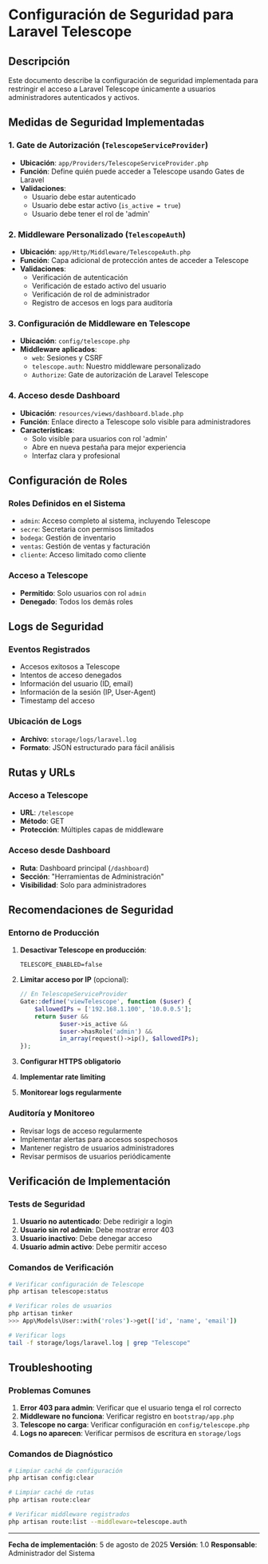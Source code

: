 # Configuración de Seguridad para Laravel Telescope

## Descripción
Este documento describe la configuración de seguridad implementada para restringir el acceso a Laravel Telescope únicamente a usuarios administradores autenticados y activos.

## Medidas de Seguridad Implementadas

### 1. Gate de Autorización (`TelescopeServiceProvider`)
- **Ubicación**: `app/Providers/TelescopeServiceProvider.php`
- **Función**: Define quién puede acceder a Telescope usando Gates de Laravel
- **Validaciones**:
  - Usuario debe estar autenticado
  - Usuario debe estar activo (`is_active = true`)
  - Usuario debe tener el rol de 'admin'

### 2. Middleware Personalizado (`TelescopeAuth`)
- **Ubicación**: `app/Http/Middleware/TelescopeAuth.php`
- **Función**: Capa adicional de protección antes de acceder a Telescope
- **Validaciones**:
  - Verificación de autenticación
  - Verificación de estado activo del usuario
  - Verificación de rol de administrador
  - Registro de accesos en logs para auditoría

### 3. Configuración de Middleware en Telescope
- **Ubicación**: `config/telescope.php`
- **Middleware aplicados**:
  - `web`: Sesiones y CSRF
  - `telescope.auth`: Nuestro middleware personalizado
  - `Authorize`: Gate de autorización de Laravel Telescope

### 4. Acceso desde Dashboard
- **Ubicación**: `resources/views/dashboard.blade.php`
- **Función**: Enlace directo a Telescope solo visible para administradores
- **Características**:
  - Solo visible para usuarios con rol 'admin'
  - Abre en nueva pestaña para mejor experiencia
  - Interfaz clara y profesional

## Configuración de Roles

### Roles Definidos en el Sistema
- `admin`: Acceso completo al sistema, incluyendo Telescope
- `secre`: Secretaria con permisos limitados
- `bodega`: Gestión de inventario
- `ventas`: Gestión de ventas y facturación
- `cliente`: Acceso limitado como cliente

### Acceso a Telescope
- **Permitido**: Solo usuarios con rol `admin`
- **Denegado**: Todos los demás roles

## Logs de Seguridad

### Eventos Registrados
- Accesos exitosos a Telescope
- Intentos de acceso denegados
- Información del usuario (ID, email)
- Información de la sesión (IP, User-Agent)
- Timestamp del acceso

### Ubicación de Logs
- **Archivo**: `storage/logs/laravel.log`
- **Formato**: JSON estructurado para fácil análisis

## Rutas y URLs

### Acceso a Telescope
- **URL**: `/telescope`
- **Método**: GET
- **Protección**: Múltiples capas de middleware

### Acceso desde Dashboard
- **Ruta**: Dashboard principal (`/dashboard`)
- **Sección**: "Herramientas de Administración"
- **Visibilidad**: Solo para administradores

## Recomendaciones de Seguridad

### Entorno de Producción
1. **Desactivar Telescope en producción**:
   ```env
   TELESCOPE_ENABLED=false
   ```

2. **Limitar acceso por IP** (opcional):
   ```php
   // En TelescopeServiceProvider
   Gate::define('viewTelescope', function ($user) {
       $allowedIPs = ['192.168.1.100', '10.0.0.5'];
       return $user && 
              $user->is_active && 
              $user->hasRole('admin') &&
              in_array(request()->ip(), $allowedIPs);
   });
   ```

3. **Configurar HTTPS obligatorio**
4. **Implementar rate limiting**
5. **Monitorear logs regularmente**

### Auditoría y Monitoreo
- Revisar logs de acceso regularmente
- Implementar alertas para accesos sospechosos
- Mantener registro de usuarios administradores
- Revisar permisos de usuarios periódicamente

## Verificación de Implementación

### Tests de Seguridad
1. **Usuario no autenticado**: Debe redirigir a login
2. **Usuario sin rol admin**: Debe mostrar error 403
3. **Usuario inactivo**: Debe denegar acceso
4. **Usuario admin activo**: Debe permitir acceso

### Comandos de Verificación
```bash
# Verificar configuración de Telescope
php artisan telescope:status

# Verificar roles de usuarios
php artisan tinker
>>> App\Models\User::with('roles')->get(['id', 'name', 'email'])

# Verificar logs
tail -f storage/logs/laravel.log | grep "Telescope"
```

## Troubleshooting

### Problemas Comunes
1. **Error 403 para admin**: Verificar que el usuario tenga el rol correcto
2. **Middleware no funciona**: Verificar registro en `bootstrap/app.php`
3. **Telescope no carga**: Verificar configuración en `config/telescope.php`
4. **Logs no aparecen**: Verificar permisos de escritura en `storage/logs`

### Comandos de Diagnóstico
```bash
# Limpiar caché de configuración
php artisan config:clear

# Limpiar caché de rutas
php artisan route:clear

# Verificar middleware registrados
php artisan route:list --middleware=telescope.auth
```

---

**Fecha de implementación**: 5 de agosto de 2025
**Versión**: 1.0
**Responsable**: Administrador del Sistema
